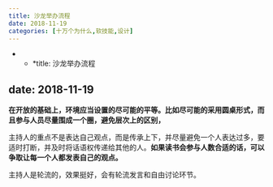 ```yaml
---
title: 沙龙举办流程
date: 2018-11-19
categories: [十万个为什么,软技能,设计]
---
```

* * *title: 沙龙举办流程</p> 

## date: 2018-11-19

**在开放的基础上，环境应当设置的尽可能的平等。比如尽可能的采用圆桌形式，而且参与人员尽量围成一个圈，避免层次上的区别，**

主持人的重点不是表达自己观点，而是传承上下，并尽量避免一个人表达过多，要适时打断，并及时将话语权传递给其他的人。**如果读书会参与人数合适的话，可以争取让每一个人都发表自己的观点。**

主持人是轮流的，效果挺好，会有轮流发言和自由讨论环节。